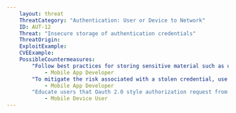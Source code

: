 ```yaml
---
    layout: threat
    ThreatCategory: "Authentication: User or Device to Network"
    ID: AUT-12
    Threat: "Insecure storage of authentication credentials"
    ThreatOrigin:
    ExploitExample:
    CVEExample:
    PossibleCountermeasures:
        "Follow best practices for storing sensitive material such as using short-live tokens and the AccountManager on Android and Keychain for iOS. [^227][^228]":
            - Mobile App Developer
        "To mitigate the risk associated with a stolen credential, use authentication protocols that generate unpredictable one-time cryptographic tokens that are replay-resistant (e.g. public key authentication, FIDO Alliance protocols)":
            - Mobile App Developer
        "Educate users that Oauth 2.0 style authorization request from native applications should only be made through external user-agents (system browser)"
            - Mobile Device User
---
```

